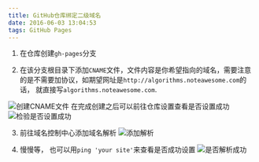 ```yaml
---
title: GitHub仓库绑定二级域名
date: 2016-06-03 13:04:53
tags: GitHub Pages
---
```

1. 在仓库创建`gh-pages`分支

2. 在该分支根目录下添加`CNAME`文件，文件内容是你希望指向的域名，需要注意的是不需要加协议，如期望网址是`http://algorithms.noteawesome.com`的话， 就直接写`algorithms.noteawesome.com`.
<!-- more -->
![创建CNAME文件](http://o869zxhjd.bkt.clouddn.com/QQ%E5%9B%BE%E7%89%8720160603130619.png)
在完成创建之后可以前往仓库设置查看是否设置成功
![检验是否设置成功](http://o869zxhjd.bkt.clouddn.com/QQ%E5%9B%BE%E7%89%8720160603131423.png)

3. 前往域名控制中心添加域名解析
![添加解析](http://o869zxhjd.bkt.clouddn.com/QQ%E5%9B%BE%E7%89%8720160603131304.png)

4. 慢慢等， 也可以用`ping 'your site'`来查看是否成功设置
![是否解析成功](http://o869zxhjd.bkt.clouddn.com/QQ%E5%9B%BE%E7%89%8720160603131646.png)